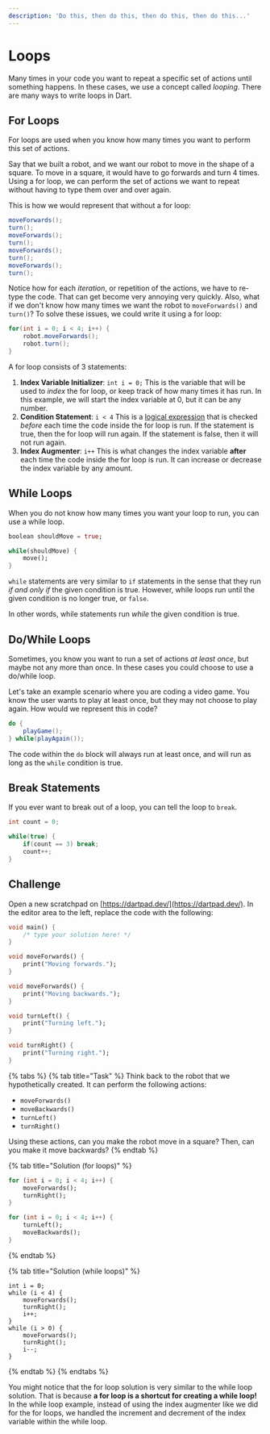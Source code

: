 ```yaml
---
description: 'Do this, then do this, then do this, then do this...'
---
```


# Loops

Many times in your code you want to repeat a specific set of actions until something happens. In these cases, we use a concept called _looping_. There are many ways to write loops in Dart.

## For Loops

For loops are used when you know how many times you want to perform this set of actions. 

Say that we built a robot, and we want our robot to move in the shape of a square. To move in a square, it would have to go forwards and turn 4 times. Using a for loop, we can perform the set of actions we want to repeat without having to type them over and over again.

This is how we would represent that without a for loop:

```java
moveForwards();
turn();
moveForwards();
turn();
moveForwards();
turn();
moveForwards();
turn();
```

Notice how for each _iteration_, or repetition of the actions, we have to re-type the code. That can get become very annoying very quickly. Also, what if we don't know how many times we want the robot to `moveForwards()` and `turn()`? To solve these issues, we could write it using a for loop:

```java
for(int i = 0; i < 4; i++) {
    robot.moveForwards();
    robot.turn();
}
```

A for loop consists of 3 statements:

1. **Index Variable Initializer**: `int i = 0;` This is the variable that will be used to _index_ the for loop, or keep track of how many times it has run. In this example, we will start the index variable at 0, but it can be any number.
2. **Condition Statement**: `i < 4` This is a [logical expression](booleans.md#logical-expressions) that is checked _before_ each time the code inside the for loop is run. If the statement is true, then the for loop will run again. If the statement is false, then it will not run again.
3. **Index Augmenter**: `i++` This is what changes the index variable **after** each time the code inside the for loop is run. It can increase or decrease the index variable by any amount.

## While Loops

When you do not know how many times you want your loop to run, you can use a while loop.

```dart
boolean shouldMove = true;

while(shouldMove) {
    move();
}
```

`while` statements are very similar to `if` statements in the sense that they run _if and only if_ the given condition is true. However, while loops run until the given condition is no longer true, or `false`.

In other words, while statements run _while_ the given condition is true.

## Do/While Loops

Sometimes, you know you want to run a set of actions _at least once_, but maybe not any more than once. In these cases you could choose to use a do/while loop.

Let's take an example scenario where you are coding a video game. You know the user wants to play at least once, but they may not choose to play again. How would we represent this in code?

```java
do {
    playGame();
} while(playAgain());
```

The code within the `do` block will always run at least once, and will run as long as the `while` condition is true.

## Break Statements

If you ever want to break out of a loop, you can tell the loop to `break`.

```java
int count = 0;

while(true) {
    if(count == 3) break;
    count++;
}
```

## Challenge

Open a new scratchpad on [https://dartpad.dev/](https://dartpad.dev/). In the editor area to the left, replace the code with the following:

```dart
void main() {
    /* type your solution here! */
}

void moveForwards() {
    print("Moving forwards.");
}

void moveForwards() {
    print("Moving backwards.");
}

void turnLeft() {
    print("Turning left.");
}

void turnRight() {
    print("Turning right.");
}
```

{% tabs %}
{% tab title="Task" %}
Think back to the robot that we hypothetically created. It can perform the following actions:

* `moveForwards()`
* `moveBackwards()`
* `turnLeft()`
* `turnRight()`

Using these actions, can you make the robot move in a square? Then, can you make it move backwards?
{% endtab %}

{% tab title="Solution \(for loops\)" %}
```dart
for (int i = 0; i < 4; i++) {
    moveForwards();
    turnRight();
}

for (int i = 0; i < 4; i++) {
    turnLeft();
    moveBackwards();
}
```
{% endtab %}

{% tab title="Solution \(while loops\)" %}
```
int i = 0;
while (i < 4) {
    moveForwards();
    turnRight();
    i++;
}
while (i > 0) {
    moveForwards();
    turnRight();
    i--;
}
```
{% endtab %}
{% endtabs %}

You might notice that the for loop solution is very similar to the while loop solution. That is because **a for loop is a shortcut for creating a while loop!** In the while loop example, instead of using the index augmenter like we did for the for loops, we handled the increment and decrement of the index variable within the while loop.

